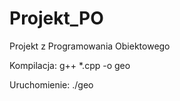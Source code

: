 # Projekt_PO
Projekt z Programowania Obiektowego

Kompilacja:
g++ *.cpp -o geo

Uruchomienie:
./geo
